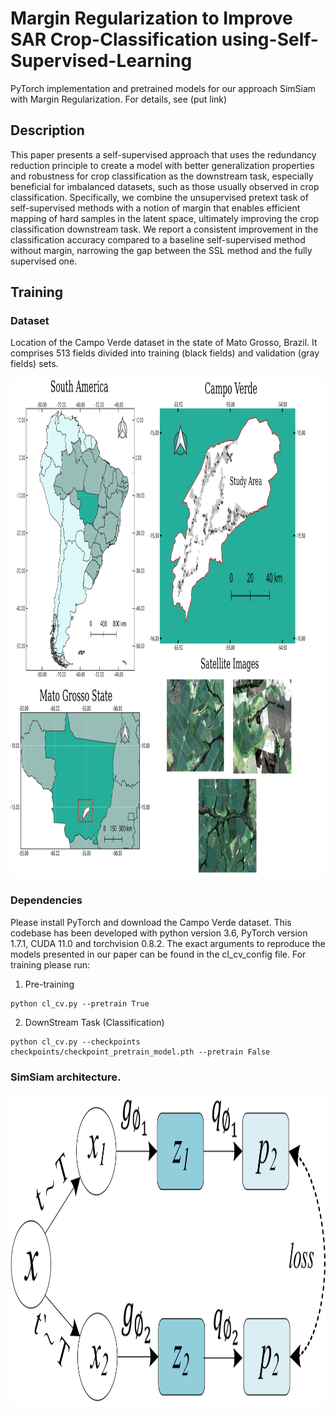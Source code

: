 # Margin Regularization to Improve SAR Crop-Classification using-Self-Supervised-Learning

PyTorch implementation and pretrained models for our approach SimSiam with Margin Regularization. For details, see (put link)

## Description

This paper presents a self-supervised approach that uses the redundancy reduction principle to create a model with better generalization properties and robustness for crop classification as the downstream task, especially beneficial for imbalanced datasets, such as those usually observed in crop classification. Specifically, we combine the unsupervised pretext task of self-supervised methods with a notion of margin that enables efficient mapping of hard samples in the latent space, ultimately improving the crop classification downstream task. We report a consistent improvement in the classification accuracy compared to a baseline self-supervised method without margin, narrowing the gap between the SSL method and the fully supervised one.

## Training

### Dataset

Location of the Campo Verde dataset in the state of Mato Grosso, Brazil. It comprises 513 fields divided into training (black fields) and validation (gray fields) sets.

<p align="center">
  <img 
    width="800"
    height="800"
    src = study_area_CV.png
  >
</p>

### Dependencies

Please install PyTorch and download the Campo Verde dataset. This codebase has been developed with python version 3.6, PyTorch version 1.7.1, CUDA 11.0 and torchvision 0.8.2. The exact arguments to reproduce the models presented in our paper can be found in the cl_cv_config file. For training please run:
  
  1. Pre-training
  ```
  python cl_cv.py --pretrain True
  ```
  
  2. DownStream Task (Classification)
  ```
  python cl_cv.py --checkpoints checkpoints/checkpoint_pretrain_model.pth --pretrain False
  ```

### SimSiam architecture.

<p align="center">
  <img 
    width="800"
    height="500"
    src = simsiam_last.png
  >
</p>
